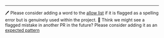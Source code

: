 <!-- Allows custom additions to PR comment -- Supports markdown -->

----

:pen: Please consider adding a word to the [allow list](allow.txt) if it is flagged as a spelling error but is genuinely used within the project.
:thinking: Think we might see a flagged mistake in another PR in the future? Please consider adding it as an [expected pattern](patterns.txt)
